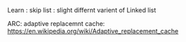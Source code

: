 Learn :
skip list : slight differnt varient of Linked list 

ARC: adaptive replacemnt cache:
https://en.wikipedia.org/wiki/Adaptive_replacement_cache
